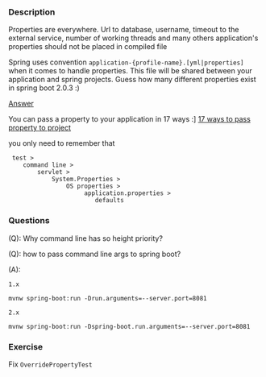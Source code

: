 ### Description

Properties are everywhere. Url to database, username, timeout to the external service,
number of working threads and many others application's properties should not be placed in compiled file

Spring uses convention `application-{profile-name}.[yml|properties]` when it comes to handle properties.
This file will be shared between your application and spring projects.
Guess how many different properties exist in spring boot 2.0.3 :)

[Answer](https://docs.spring.io/spring-boot/docs/current/reference/html/common-application-properties.html)

You can pass a property to your application in 17 ways :] [17 ways to pass property to project](https://docs.spring.io/spring-boot/docs/current/reference/html/boot-features-external-config.html)

you only need to remember that

```
 test >
    command line >
        servlet >
            System.Properties >
                OS properties >
                     application.properties >
                        defaults
```


### Questions

(Q): Why command line has so height priority?

(Q): how to pass command line args to spring boot?

(A):

`1.x`
```
mvnw spring-boot:run -Drun.arguments=--server.port=8081
```

`2.x`
```
mvnw spring-boot:run -Dspring-boot.run.arguments=--server.port=8081
```

### Exercise
Fix `OverridePropertyTest`